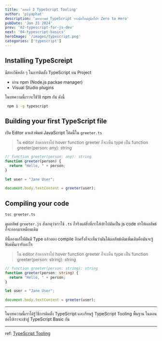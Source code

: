 ```yaml
---
title: 'ตอนที่ 3 TypeScript Tooling'
author: 'piyaphat' 
description: 'มหากาพย์ TypeScript จากมือใหม่สู่มือโปร Zero to Hero'
pubDate: 'Jan 31 2024'
prev: '02-typescript-for-js-dev'
next: '04-typescript-basics'
heroImage: '/images/typescript.png'
categories: ['typescript']
---
```


## Installing TypeScreipt
มีสองวิธ๊หลัก ๆ ในการติดตั้ง TypeScript บน Project
- ผ่าน npm (Node.js packae manager)
- Visual Studio plugins 

ในบทความนี้เราจะใช้วิธี npm กัน ดังนี้

```sh
 npm i -g typescript
```
## Building your first TypeScript file

เปิด Editor มาแล้วพิมพ์ JavaScript โค้ดนี้ใน `greeter.ts`
> ใน editor ถ้าหากเราไป hover function greeter ก็จะเห็น type เป็น  function greeter(person: any): string
```ts
// function greeter(person: any): string
function greeter(person) {
  return "Hello, " + person;
}
 
let user = "Jane User";
 
document.body.textContent = greeter(user);
```

## Compiling your code
```sh
tsc greeter.ts
```
ดูผลลัพธ์ `greeter.js` สังเกตุว่าเราใช้ `.ts` ก็จริงแต่สิ่งที่เราใส่เข้าไปมันเป็น js code ทำให้ผลลัพธ์ก็จะออกมาเหมือนเดิม


ทีนี้ลองแก้ใหัมันมี Type แล้วลอง compile อีกครั้งก็จะเห็นว่ามันได้ผลลัพธ์เดิมเพิ่มเติมคือมันจะรู้ฟังค์ชั่นเรารับอะไร
> ใน editor ถ้าหากเราไป hover function greeter ก็จะเห็น type เป็น  function greeter(person: string): string
```ts
// function greeter(person: string): string
function greeter(person: string) {
  return "Hello, " + person;
}
 
let user = "Jane User";
 
document.body.textContent = greeter(user);
```

---

ในบทความนี้เราได้รู้วิธีการติดตั้ง TypeScript และเรียนรู้ TypeScript Tooling พื้นฐาน ในตอนต่อไปเราจะเข้าสู่ TypeScript Basic กัน


---
ref: [TypeScript Tooling](https://www.typescriptlang.org/docs/handbook/typescript-tooling-in-5-minutes.html)